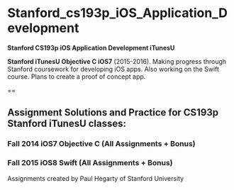 # Stanford_cs193p_iOS_Application_Development

**Stanford CS193p iOS Application Development iTunesU**

**Stanford iTunesU Objective C iOS7** (2015-2016). Making progress through Stanford coursework for developing iOS apps. Also working on the Swift course. Plans to create a proof of concept app.

==

## Assignment Solutions and Practice for CS193p Stanford iTunesU classes:
### Fall 2014 iOS7 Objective C (All Assignments + Bonus)
###  Fall 2015 iOS8 Swift (All Assignments + Bonus)

Assignments created by Paul Hegarty of Stanford University
